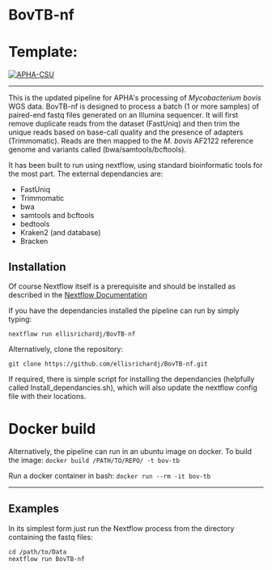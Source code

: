 # **BovTB-nf**

# Template:
[![APHA-CSU](https://circleci.com/gh/APHA-CSU/BovTB-nf.svg?style=svg)](https://app.circleci.com/pipelines/github/APHA-CSU)

------------

This is the updated pipeline for APHA's processing of *Mycobacterium bovis* WGS data. BovTB-nf is designed to process a batch (1 or more samples) of paired-end fastq files generated on an Illumina sequencer. It will first remove duplicate reads from the dataset (FastUniq) and then trim the unique reads based on base-call quality and the presence of adapters (Trimmomatic). Reads are then mapped to the *M. bovis* AF2122 reference genome and variants called (bwa/samtools/bcftools).

It has been built to run using nextflow, using standard bioinformatic tools for the most part. The external dependancies are:
-	FastUniq
-	Trimmomatic
-	bwa
-	samtools and bcftools
-	bedtools
-	Kraken2 (and database)
-	Bracken

## Installation

Of course Nextflow itself is a prerequisite and should be installed as described in the [Nextflow Documentation](https://www.nextflow.io/docs/latest/getstarted.html)

If you have the dependancies installed the pipeline can run by simply typing: 

	nextflow run ellisrichardj/BovTB-nf

Alternatively, clone the repository:

	git clone https://github.com/ellisrichardj/BovTB-nf.git

If required, there is simple script for installing the dependancies (helpfully called Install_dependancies.sh), which will also update the nextflow config file with their locations.

# Docker build

Alternatively, the pipeline can run in an ubuntu image on docker. 
To build the image:
`docker build /PATH/TO/REPO/ -t bov-tb`

Run a docker container in bash:
`docker run --rm -it bov-tb`

-------------

## Examples

In its simplest form just run the Nextflow process from the directory containing the fastq files:

	cd /path/to/Data
	nextflow run BovTB-nf
